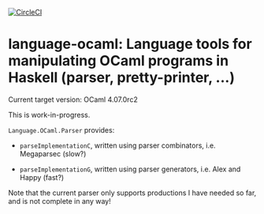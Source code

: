 [![CircleCI](https://circleci.com/gh/Ptival/language-ocaml.svg?style=svg)](https://circleci.com/gh/Ptival/language-ocaml)

# language-ocaml: Language tools for manipulating OCaml programs in Haskell (parser, pretty-printer, ...)

Current target version: OCaml 4.07.0rc2

This is work-in-progress.

`Language.OCaml.Parser` provides:

- `parseImplementationC`, written using parser combinators, i.e. Megaparsec
  (slow?)

- `parseImplementationG`, written using parser generators, i.e. Alex and Happy
  (fast?)

Note that the current parser only supports productions I have needed so far, and
is not complete in any way!
